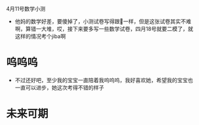 
4月11号数学小测

- 他妈的数学好差，要傻掉了，小测试卷写得跟💩一样，但是这张试卷其实不难啊，算错一大堆，哎，接下来要多写一些数学试卷，四月18号就要二模了，就这样的情况考个jiba啊


# 呜呜呜

- 不过还好吧，至少我的宝宝一直陪着我呜呜呜，我好喜欢她，希望我的宝宝也一直可以进步，她这次考得不错的样子

# 未来可期
